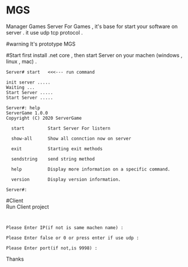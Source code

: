 # MGS
Manager Games Server For Games , it's base for start your software on server .
it use udp tcp protocol .



#warning 
It's prototype MGS



#Start 
first install .net core , then start Server on your machen (windows , linux , mac) .

```
Server# start   <<<--- run command 

init server .....
Waiting ...
Start Server .....
Start Server .....

```


```
Server#: help
ServerGame 1.0.0
Copyright (C) 2020 ServerGame

  start         Start Server For listern

  show-all      Show all connction now on server

  exit          Starting exit methods

  sendstring    send string method

  help          Display more information on a specific command.

  version       Display version information.

Server#:
```
#Client    
Run Client project 
```


Please Enter IP(if not is same machen name) :

Please Enter false or 0 or press enter if use udp :

Please Enter port(if not,is 9998) :

```


Thanks 

